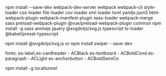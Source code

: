 npm install --save-dev webpack-dev-server webpack webpack-cli style-loader css-loader file-loader csv-loader xml-loader toml yamljs json5 html-webpack-plugin webpack-manifest-plugin sass-loader webpack-merge sass preload-webpack-plugin @vue/preload-webpack-plugin coinmon
npm install -g sass animejs jquery @svgdotjs/svg.js typescript ts-loader @babel/preset-typescript

npm install @svgdotjs/svg.js
or
npm install  swiper --save-dev

fonts:
    es-label,es-cardheader - ACBlack
    es-textboard - ACBoldCond
    es-paragraph - ACLight
    es-anchorbutton - ACBoldSemiCn

npm install -g localtunnel